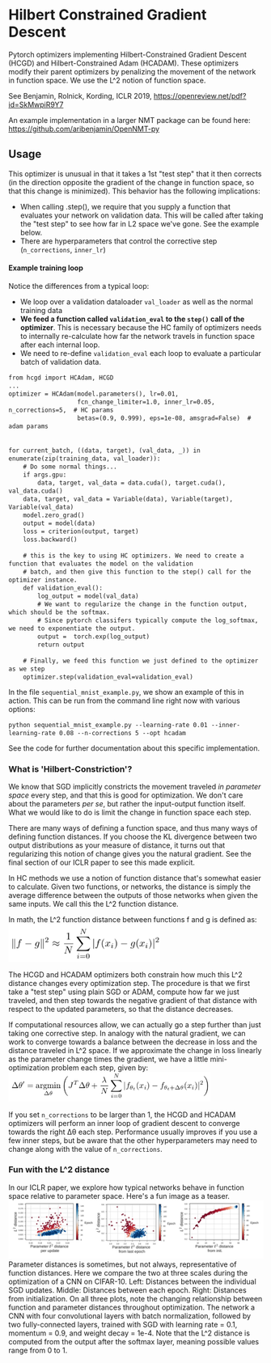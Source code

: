 # Hilbert Constrained Gradient Descent
Pytorch optimizers implementing Hilbert-Constrained Gradient Descent (HCGD) and Hilbert-Constrained Adam (HCADAM).
These optimizers modify their parent optimizers by penalizing the movement of the network in function space. We use the
L^2 notion of function space.

See Benjamin, Rolnick, Kording, ICLR 2019, https://openreview.net/pdf?id=SkMwpiR9Y7

An example implementation in a larger NMT package can be found here: https://github.com/aribenjamin/OpenNMT-py

## Usage

This optimizer is unusual in that it takes a 1st "test step" that it then corrects (in the direction
opposite the gradient of the change in function space, so that this change is minimized). This behavior has the
following implications:
- When calling .step(), we require that you supply a function that evaluates your network on validation data.
        This will be called after taking the "test step" to see how far in L2 space we've gone. See the example below.
- There are hyperparameters that control the corrective step (`n_corrections`, `inner_lr`)

#### Example training loop
Notice the differences from a typical loop:
- We loop over a validation dataloader `val_loader` as well as the normal training data
- **We feed a function called `validation_eval` to the `step()` call of the optimizer**. This is necessary because
        the HC family of optimizers needs to internally re-calculate how far the network travels in function space
        after each internal loop.
- We need to re-define `validation_eval` each loop to evaluate a particular batch of validation data.
```
from hcgd import HCAdam, HCGD
...
optimizer = HCAdam(model.parameters(), lr=0.01,
                   fcn_change_limiter=1.0, inner_lr=0.05, n_corrections=5,  # HC params
                   betas=(0.9, 0.999), eps=1e-08, amsgrad=False)  # adam params


for current_batch, ((data, target), (val_data, _)) in enumerate(zip(training_data, val_loader)):
    # Do some normal things...
    if args.gpu:
        data, target, val_data = data.cuda(), target.cuda(), val_data.cuda()
    data, target, val_data = Variable(data), Variable(target), Variable(val_data)
    model.zero_grad()
    output = model(data)
    loss = criterion(output, target)
    loss.backward()

    # this is the key to using HC optimizers. We need to create a function that evaluates the model on the validation
    # batch, and then give this function to the step() call for the optimizer instance.
    def validation_eval():
        log_output = model(val_data)
        # We want to regularize the change in the function output, which should be the softmax.
        # Since pytorch classifers typically compute the log_softmax, we need to exponentiate the output.
        output =  torch.exp(log_output)
        return output

    # Finally, we feed this function we just defined to the optimizer as we step
    optimizer.step(validation_eval=validation_eval)

```

In the file `sequential_mnist_example.py`, we show an example of this in action. This can be run from the command line
right now with various options:
```
python sequential_mnist_example.py --learning-rate 0.01 --inner-learning-rate 0.08 --n-corrections 5 --opt hcadam
```
See the code for further documentation about this specific implementation.

### What is 'Hilbert-Constriction'?

We know that SGD implicitly constricts the movement traveled *in parameter space* every step, and that this is good for
optimization. We don't care about the parameters *per se*, but rather the input-output function itself. What we would
like to do is limit the change in function space each step.

There are many ways of defining a function space, and thus many ways of defining function distances. If you choose the
KL divergence between two output distributions as your measure of distance, it turns out that regularizing this notion of
change gives you the natural gradient. See the final section of our ICLR paper to see this made explicit.

In HC methods we use a notion of function distance that's somewhat easier to calculate. Given two functions, or networks,
the distance is simply the average difference between the outputs of those networks when given the same inputs. We call
this the L^2 function distance.

In math, the L^2 function distance between functions f and g is defined as:
<img src="pics/eq1.png" alt="eq1" width="300"/>

The HCGD and HCADAM optimizers both constrain how much this L^2 distance changes every optimization step. The procedure
is that we first take a "test step" using plain SGD or ADAM, compute how far we just traveled, and then step towards
the negative gradient of that distance with respect to the updated parameters, so that the distance decreases.

If computational resources allow, we can actually go a step further than just taking one corrective step. In analogy
with the natural gradient, we can work to converge towards a balance between the decrease in loss and the distance
traveled in L^2 space. If we approximate the change in loss linearly as the parameter change times the gradient,
we have a little mini-optimization problem each step, given by:
<img src="pics/eq2.png" alt="eq1" width="400"/>

If you set `n_corrections` to be larger than 1, the HCGD and HCADAM optimizers will perform an inner loop of gradient
descent to converge towards the right ∆θ each step. Performance usually improves if you use a few inner
steps, but be aware that the other hyperparameters may need to change along with the value of `n_corrections`.

### Fun with the L^2 distance

In our ICLR paper, we explore how typical networks behave in function space relative to parameter space. Here's a fun
image as a teaser.
![Function dists](pics/Lipschitz-01.png)
Parameter distances is sometimes, but not always, representative of function distances.
Here we compare the two at three scales during the optimization of a CNN on CIFAR-10.
Left: Distances between the individual SGD updates. Middle: Distances between each epoch.
Right: Distances from initialization. On all three plots, note the changing relationship between function and
parameter distances throughout optimization. The network a CNN with four convolutional layers with batch normalization,
followed by two fully-connected layers, trained with SGD with learning rate = 0.1, momentum = 0.9, and weight decay = 1e-4.
Note that the L^2 distance is computed from the output after the softmax layer, meaning possible values range from 0 to 1.
